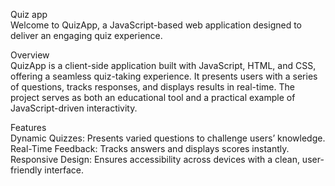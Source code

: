 Quiz app   
Welcome to QuizApp, a JavaScript-based web application designed to deliver an engaging quiz experience.  
  
Overview  
QuizApp is a client-side application built with JavaScript, HTML, and CSS, offering a seamless quiz-taking experience. It presents users with a series of questions, tracks responses, and displays results in real-time. The project serves as both an educational tool and a practical example of JavaScript-driven interactivity.  
  
Features    
Dynamic Quizzes: Presents varied questions to challenge users’ knowledge.  
Real-Time Feedback: Tracks answers and displays scores instantly.  
Responsive Design: Ensures accessibility across devices with a clean, user-friendly interface.  
